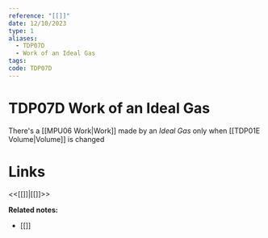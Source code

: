 ```yaml
---
reference: "[[]]"
date: 12/10/2023
type: 1
aliases:
  - TDP07D
  - Work of an Ideal Gas
tags: 
code: TDP07D
---
```

# TDP07D Work of an Ideal Gas

There's a [[MPU06 Work|Work]] made by an
*Ideal Gas* only when [[TDP01E Volume|Volume]] is changed

# Links
<<[[]]|[[]]>>

**Related notes:**
- [[]] 